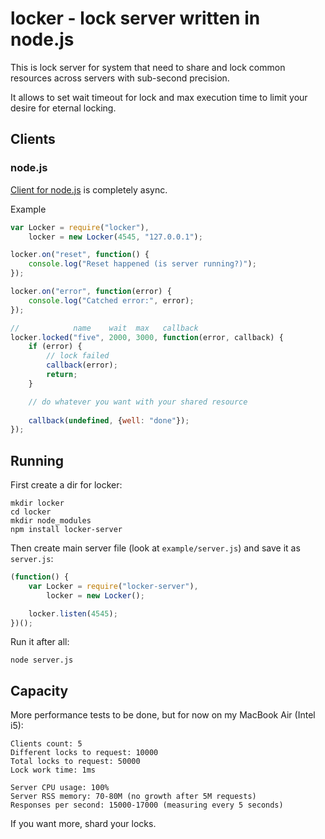 locker - lock server written in node.js
===========================

This is lock server for system that need to share and lock common resources across servers with sub-second precision.

It allows to set wait timeout for lock and max execution time to limit your desire for eternal locking.

## Clients

### node.js

[Client for node.js](https://github.com/bobrik/node-locker) is completely async.

Example

```javascript
var Locker = require("locker"),
    locker = new Locker(4545, "127.0.0.1");

locker.on("reset", function() {
    console.log("Reset happened (is server running?)");
});

locker.on("error", function(error) {
    console.log("Catched error:", error);
});

//            name    wait  max   callback
locker.locked("five", 2000, 3000, function(error, callback) {
    if (error) {
        // lock failed
        callback(error);
        return;
    }

    // do whatever you want with your shared resource
    
    callback(undefined, {well: "done"});
});
```

## Running

First create a dir for locker:

```
mkdir locker
cd locker
mkdir node_modules
npm install locker-server
```

Then create main server file (look at `example/server.js`) and save it as `server.js`:

```javascript
(function() {
    var Locker = require("locker-server"),
        locker = new Locker();

    locker.listen(4545);
})();
```

Run it after all:

```
node server.js
```

## Capacity

More performance tests to be done, but for now on my MacBook Air (Intel i5):

```
Clients count: 5
Different locks to request: 10000
Total locks to request: 50000
Lock work time: 1ms

Server CPU usage: 100%
Server RSS memory: 70-80M (no growth after 5M requests)
Responses per second: 15000-17000 (measuring every 5 seconds)
```

If you want more, shard your locks.